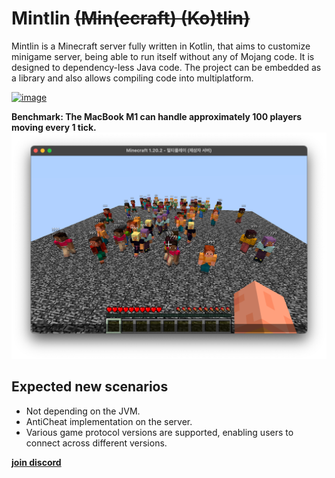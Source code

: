 # Mintlin ~~(Min(ecraft) (Ko)tlin)~~

Mintlin is a Minecraft server fully written in Kotlin, that aims to customize minigame server, being able to run itself without any of Mojang code. It is designed to dependency-less Java code. The project can be embedded as a library and also allows compiling code into multiplatform.

[![image](https://wiki.vg/resources/assets/licenses/cc-by-sa.png)](https://creativecommons.org/licenses/by-sa/3.0/)

**Benchmark: The MacBook M1 can handle approximately 100 players moving every 1 tick.**
![img.png](img.png)


## Expected new scenarios

* Not depending on the JVM.
* AntiCheat implementation on the server.
* Various game protocol versions are supported, enabling users to connect across different versions.

[**join discord**](https://discord.gg/2KnEqH6JEH)
